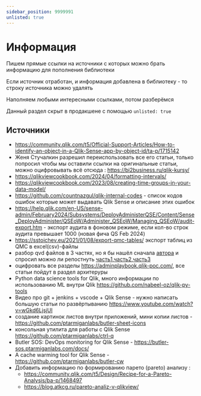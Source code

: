 ```yaml
---
sidebar_position: 9999991
unlisted: true
---
```


# Информация

Пишем прямые ссылки на источники с которых можно брать информацию для пополнения библиотеки

Если источник отработан, и информация добавлена в библиотеку - то строку источника можно удалять

Наполняем любыми интересными ссылками, потом разберёмся

Данный раздел скрыт в продакшене с помощью `unlisted: true`

## Источники

- https://community.qlik.com/t5/Official-Support-Articles/How-to-identify-an-object-in-a-Qlik-Sense-app-by-object-id/ta-p/1715142
- Женя Стучалкин разрешил переиспользовать все его статьи, только попросил чтобы мы оставили ссылки на оригинальные статьи, можно оцифровывать всё отсюда : https://bi2business.ru/qlik-kursy/
- https://qlikviewcookbook.com/2024/04/formatting-intervals/
- https://qlikviewcookbook.com/2023/08/creating-time-groups-in-your-data-model/
- https://github.com/countnazgul/qlik-internal-codes - список кодов ошибок которые может выдавать Qlik Sense и описание этих ошибок
- https://help.qlik.com/en-US/sense-admin/February2024/Subsystems/DeployAdministerQSE/Content/Sense_DeployAdminister/QSEoW/Administer_QSEoW/Managing_QSEoW/audit-export.htm - экспорт аудита в фоновом режиме, если кол-во строк аудита превышает 1000 (новая фича QS Feb 2024)
- https://sstoichev.eu/2021/01/08/export-qmc-tables/
экспорт таблиц из QMC в excel(csv)-файлы
- разбор qvd файлов в 3 частях, но я бы нашёл сначала [автора](https://habr.com/ru/users/Korolevmv/) и спросил можно ли репостнуть [часть1](https://habr.com/ru/companies/alfastrah/articles/454302/),[часть2](https://habr.com/ru/companies/alfastrah/articles/455940/),[часть3](https://habr.com/ru/companies/alfastrah/articles/457102/)
- оцифровать все разделы https://adminplaybook.qlik-poc.com/, все статьи пойдут в раздел архитеруры
- Python data science tools for Qlik, много информации по использованию ML внутри Qlik https://github.com/nabeel-oz/qlik-py-tools
- Видео про git + jenkins + vscode + Qlik Sense - нужно написать большую статьи по развёртыванию https://www.youtube.com/watch?v=wGkd6LjsjUI
- создание картинок листов внутри приложений, мини копии листов - https://github.com/ptarmiganlabs/butler-sheet-icons
- консольная утилита для работы с Qlik Sense https://github.com/ptarmiganlabs/ctrl-q
- Butler SOS: DevOps monitoring for Qlik Sense - https://butler-sos.ptarmiganlabs.com/docs/
- A cache warming tool for Qlik Sense - https://github.com/ptarmiganlabs/butler-cw
- Добавить информацию по формированию парето (pareto) анализу :
    - https://community.qlik.com/t5/Design/Recipe-for-a-Pareto-Analysis/ba-p/1468497
    - https://blog.atkcg.ru/pareto-analiz-v-qlikview/
